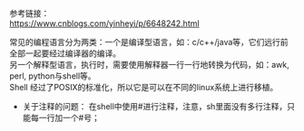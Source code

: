参考链接：  
https://www.cnblogs.com/yinheyi/p/6648242.html  

常见的编程语言分为两类：一个是编译型语言，如：c/c++/java等，它们远行前全部一起要经过编译器的编译。  
另一个解释型语言，执行时，需要使用解释器一行一行地转换为代码，如：awk, perl, python与shell等。  
Shell 经过了POSIX的标准化，所以它是可以在不同的linux系统上进行移植。

- 关于注释的问题： 在shell中使用#进行注释，注意，sh里面没有多行注释，只能每一行加一个#号；  
